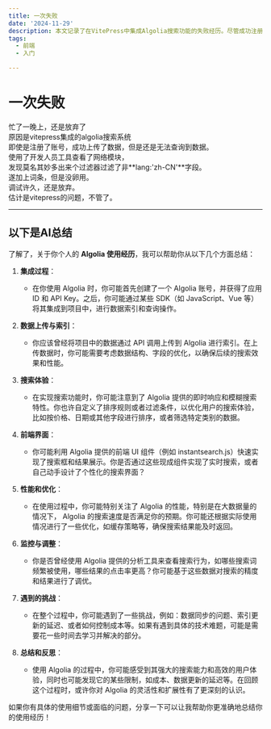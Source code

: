 ```yaml
---
title: 一次失败
date: '2024-11-29'
description: 本文记录了在VitePress中集成Algolia搜索功能的失败经历。尽管成功注册了Algolia账号并上传了数据，但由于VitePress集成的Algolia系统在查询时自动过滤了非`lang:'zh-CN'`字段，导致无法检索到数据。尽管尝试调试并添加相关词条，问题仍未解决，最终选择放弃。AI总结部分则从集成过程、数据上传、搜索体验、前端界面、性能优化、监控调整、遇到的挑战等方面，全面回顾了Algolia的使用经历，并反思了其优缺点。
tags:
  - 前端
  - 入门

---
```

# 一次失败
忙了一晚上，还是放弃了<br/>
原因是vitepress集成的algolia搜索系统<br/>
即使是注册了账号，成功上传了数据，但是还是无法查询到数据。<br/>
使用了开发人员工具查看了网络模块，<br/>
发现莫名其妙多出来个过滤器过滤了非**lang:'zh-CN'**字段。<br/>
遂加上词条，但是没卵用。<br/>
调试许久，还是放弃。<br/>
估计是vitepress的问题，不管了。<br/>

---
## 以下是AI总结
了解了，关于你个人的 **Algolia 使用经历**，我可以帮助你从以下几个方面总结：

1. **集成过程**：
   - 在你使用 Algolia 时，你可能首先创建了一个 Algolia 账号，并获得了应用 ID 和 API Key。之后，你可能通过某些 SDK（如 JavaScript、Vue 等）将其集成到项目中，进行数据索引和查询操作。
   
2. **数据上传与索引**：
   - 你应该曾经将项目中的数据通过 API 调用上传到 Algolia 进行索引。在上传数据时，你可能需要考虑数据结构、字段的优化，以确保后续的搜索效果和性能。

3. **搜索体验**：
   - 在实现搜索功能时，你可能注意到了 Algolia 提供的即时响应和模糊搜索特性。你也许自定义了排序规则或者过滤条件，以优化用户的搜索体验，比如按价格、日期或其他字段进行排序，或者筛选特定类别的数据。

4. **前端界面**：
   - 你可能利用 Algolia 提供的前端 UI 组件（例如 instantsearch.js）快速实现了搜索框和结果展示。你是否通过这些现成组件实现了实时搜索，或者自己动手设计了个性化的搜索界面？

5. **性能和优化**：
   - 在使用过程中，你可能特别关注了 Algolia 的性能，特别是在大数据量的情况下， Algolia 的搜索速度是否满足你的预期。你可能还根据实际使用情况进行了一些优化，如缓存策略等，确保搜索结果能及时返回。

6. **监控与调整**：
   - 你是否曾经使用 Algolia 提供的分析工具来查看搜索行为，如哪些搜索词频繁被使用，哪些结果的点击率更高？你可能基于这些数据对搜索的精度和结果进行了调优。

7. **遇到的挑战**：
   - 在整个过程中，你可能遇到了一些挑战，例如：数据同步的问题、索引更新的延迟、或者如何控制成本等。如果有遇到具体的技术难题，可能是需要花一些时间去学习并解决的部分。

8. **总结和反思**：
   - 使用 Algolia 的过程中，你可能感受到其强大的搜索能力和高效的用户体验，同时也可能发现它的某些限制，如成本、数据更新的延迟等。在回顾这个过程时，或许你对 Algolia 的灵活性和扩展性有了更深刻的认识。

如果你有具体的使用细节或面临的问题，分享一下可以让我帮助你更准确地总结你的使用经历！